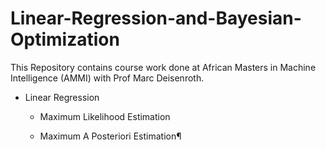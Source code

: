 # Linear-Regression-and-Bayesian-Optimization

This Repository contains course work done at African Masters in Machine Intelligence (AMMI) with Prof Marc Deisenroth.

* Linear Regression
  
  * Maximum Likelihood Estimation
  
  * Maximum A Posteriori Estimation¶
